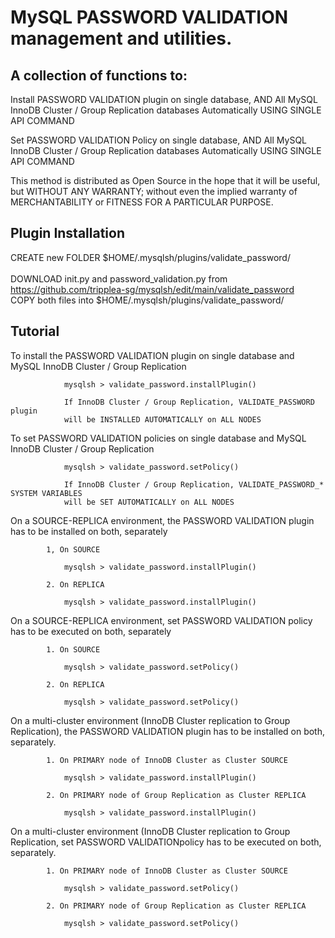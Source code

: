 # MySQL PASSWORD VALIDATION management and utilities.
    
## A collection of functions to:

Install PASSWORD VALIDATION plugin on single database, 
AND All MySQL InnoDB Cluster / Group Replication databases 
Automatically USING SINGLE API COMMAND

Set PASSWORD VALIDATION  Policy on single database,
AND All MySQL InnoDB Cluster / Group Replication databases 
Automatically USING SINGLE API COMMAND
</br>

This method is distributed as Open Source in the hope that it will be useful, but WITHOUT ANY WARRANTY; without even the implied warranty of MERCHANTABILITY or FITNESS FOR A PARTICULAR PURPOSE.

## Plugin Installation

CREATE new FOLDER $HOME/.mysqlsh/plugins/validate_password/
</br></br>
DOWNLOAD init.py and password_validation.py from https://github.com/tripplea-sg/mysqlsh/edit/main/validate_password  </br>
COPY both files into $HOME/.mysqlsh/plugins/validate_password/

## Tutorial

To install the PASSWORD VALIDATION plugin on single database and MySQL InnoDB Cluster / Group Replication

                mysqlsh > validate_password.installPlugin()
                
                If InnoDB Cluster / Group Replication, VALIDATE_PASSWORD plugin
                will be INSTALLED AUTOMATICALLY on ALL NODES
          
To set PASSWORD VALIDATION policies on single database and MySQL InnoDB Cluster / Group Replication

                mysqlsh > validate_password.setPolicy()
                
                If InnoDB Cluster / Group Replication, VALIDATE_PASSWORD_* SYSTEM VARIABLES
                will be SET AUTOMATICALLY on ALL NODES

On a SOURCE-REPLICA environment, the PASSWORD VALIDATION plugin has to be installed on both, separately

            1, On SOURCE

                mysqlsh > validate_password.installPlugin()

            2. On REPLICA

                mysqlsh > validate_password.installPlugin()

On a SOURCE-REPLICA environment, set PASSWORD VALIDATION policy has to be executed on both, separately

            1. On SOURCE

                mysqlsh > validate_password.setPolicy()

            2. On REPLICA

                mysqlsh > validate_password.setPolicy()

On a multi-cluster environment (InnoDB Cluster replication to Group Replication), the PASSWORD VALIDATION plugin has to be installed on both, separately.

            1. On PRIMARY node of InnoDB Cluster as Cluster SOURCE

                mysqlsh > validate_password.installPlugin()

            2. On PRIMARY node of Group Replication as Cluster REPLICA

                mysqlsh > validate_password.installPlugin()

On a multi-cluster environment (InnoDB Cluster replication to Group Replication, set PASSWORD VALIDATIONpolicy has to be executed on both, separately.

            1. On PRIMARY node of InnoDB Cluster as Cluster SOURCE

                mysqlsh > validate_password.setPolicy()
            
            2. On PRIMARY node of Group Replication as Cluster REPLICA

                mysqlsh > validate_password.setPolicy()
